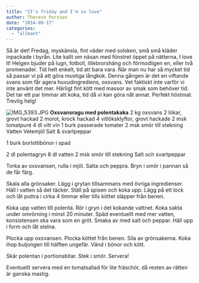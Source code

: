 ```yaml
---
title: "It's friday and I'm in love"
author: Therese Persson
date: "2014-09-17"
categories: 
  - "allmant"
---
```


Så är det! Fredag, myskänsla, fint väder med solsken, små små kläder inpackade i byrån. Lite kallt om näsan med fönstret öppet på nätterna, I love it! Helgen bjuder på lugn, fotboll, lillebrorshäng och förmodligen en, eller två promenader. Tid helt enkelt, tid att bara vara. När man nu har så mycket tid så passar vi på att göra mustiga långkok. Denna gången är det en viftande svans som får agera huvudingrediens, oxsvans. Vet faktiskt inte varför vi inte använt det mer. Härligt fint kött med massor av smak som behöver tid. Det tar ett par timmar att koka, tid då vi kan göra nåt annat. Perfekt höstmat. Trevlig helg!  
  
![IMG_5393.JPG](/static/img/IMG_5393.jpg)
**Oxsvansragu med polentakaka** 2 kg oxsvans 2 lökar, grovt hackad 2 morot, krock hackad 4 vitlöksklyftor, grovt hackade 2 msk tomatpuré 4 dl vitt vin 1 burk passerade tomater 2 msk smör till stekning Vatten Vetemjöl Salt & svartpeppar

1 burk borlottibönor i spad

2 dl polentagryn 8 dl vatten 2 msk smör till stekning Salt och svartpeppar

Torka av oxsvansen, rulla i mjöl. Salta och peppra. Bryn i smör i pannan så de får färg.

Skala alla grönsaker. Lägg i grytan tillsammans med övriga ingredienser. Häll i vatten så det täcker. Ställ på spisen och koka upp. Lägg på ett lock och låt puttra i cirka 4 timmar eller tills köttet släpper från benen.

Koka upp vatten till polenta. Rör i gryn i det kokande vattnet. Koka sakta under omrörning i minst 20 minuter. Späd eventuellt med mer vatten, konsistensen ska vara som en gröt. Smaka av med salt och peppar. Häll upp i form och låt stelna.

Plocka upp oxsvansen. Plocka köttet från benen. Sila av grönsakerna. Koka ihop buljongen till hälften ungefär. Vänd i bönor och kött.

Skär polentan i portionsbitar. Stek i smör. Servera!

Eventuellt servera med en tomatsallad för lite fräschör, då resten av rätten är ganska mastig.
